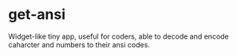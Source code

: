 # get-ansi
Widget-like tiny app, useful for coders, able to decode and encode caharcter and numbers to their ansi codes.
